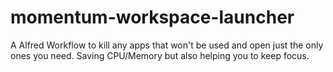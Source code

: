 # momentum-workspace-launcher
 A Alfred Workflow to kill any apps that won't be used and open just the only ones you need.    Saving CPU/Memory but also helping you to keep focus.
